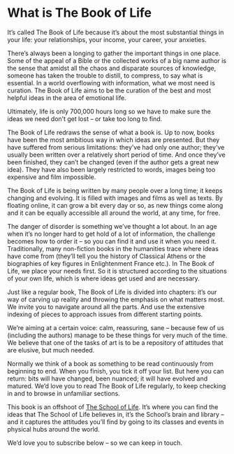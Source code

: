 # What is The Book of Life

It’s called The Book of Life because it’s about the most substantial things in your life: your relationships, your income, your career, your anxieties.

There’s always been a longing to gather the important things in one place. Some of the appeal of a Bible or the collected works of a big name author is the sense that amidst all the chaos and disparate sources of knowledge, someone has taken the trouble to distill, to compress, to say what is essential. In a world overflowing with information, what we most need is curation. The Book of Life aims to be the curation of the best and most helpful ideas in the area of emotional life.

Ultimately, life is only 700,000 hours long so we have to make sure the ideas we need don’t get lost – or take too long to find.

The Book of Life redraws the sense of what a book is. Up to now, books have been the most ambitious way in which ideas are presented. But they have suffered from serious limitations: they’ve had only one author; they’ve usually been written over a relatively short period of time. And once they’ve been finished, they can’t be changed (even if the author gets a great new idea). They have also been largely restricted to words, images being too expensive and film impossible.

The Book of Life is being written by many people over a long time; it keeps changing and evolving. It is filled with images and films as well as texts. By floating online, it can grow a bit every day or so, as new things come along and it can be equally accessible all around the world, at any time, for free.

The danger of disorder is something we’ve thought a lot about. In an age when it’s no longer hard to get hold of a lot of information, the challenge becomes how to order it – so you can find it and use it when you need it.&nbsp; Traditionally, many non-fiction books in the humanities trace where ideas have come from (they’ll tell you the history of Classical Athens or the biographies of key figures in Enlightenment France etc.). In The Book of Life, we place your needs first. So it is structured according to the situations of your own life, which is where ideas get used and are necessary.

Just like a regular book, The Book of Life is divided into chapters: it’s our way of carving up reality and throwing the emphasis on what matters most. We invite you to navigate around all the parts. And use the extensive indexing of pieces to approach issues from different starting points.

We’re aiming at a certain voice: calm, reassuring, sane – because few of us (including the authors) manage to be these things for very much of the time. We believe that one of the tasks of art is to be a repository of attitudes that are elusive, but much needed.

Normally we think of a book as something to be read continuously from beginning to end. When you finish, you tick it off your list. But here you can return: bits will have changed, been nuanced; it will have evolved and matured. We’d love you to read The Book of Life regularly, to keep checking in and to browse in unfamiliar sections.

This book is an offshoot of [The School of Life](http://www.theschooloflife.com/). It’s where you can find the ideas that The School of Life believes in, it’s the School’s brain and library – and it captures the attitudes you’ll find by going to its classes and events in physical hubs around the world.

We’d love you to subscribe below – so we can keep in touch.
